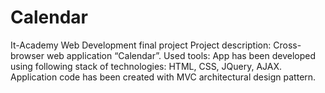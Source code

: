 # Calendar
It-Academy Web Development final project
Project description: Cross-browser web application “Calendar”. 
Used tools: App has been developed using following stack of technologies: HTML, CSS, JQuery, AJAX. Application code has been created with MVC architectural design pattern. 
